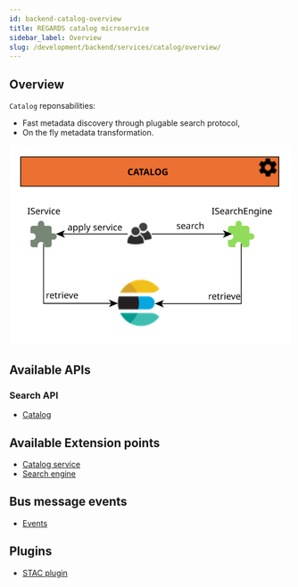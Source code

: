 ```yaml
---
id: backend-catalog-overview
title: REGARDS catalog microservice
sidebar_label: Overview
slug: /development/backend/services/catalog/overview/
---
```


## Overview

`Catalog` reponsabilities:

* Fast metadata discovery through plugable search protocol,
* On the fly metadata transformation.

![Store plugins](/schemas/microservices/catalog.svg)

## Available APIs

### Search API

* [Catalog](../search-api/)

## Available Extension points

* [Catalog service](../service-plugins/)
* [Search engine](../search-engine-plugins/)

## Bus message events

 * [Events](../events/)

## Plugins

* [STAC plugin](../stac-plugin/)